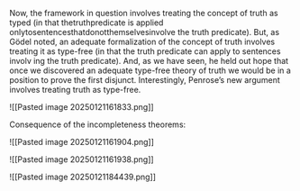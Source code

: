 
Now, the framework in question involves treating the concept of truth as typed (in that thetruthpredicate is applied onlytosentencesthatdonotthemselvesinvolve the truth predicate). But, as Gödel noted, an adequate formalization of the concept of truth involves treating it as type-free (in that the truth predicate can apply to sentences involv ing the truth predicate). And, as we have seen, he held out hope that once we discovered an adequate type-free theory of truth we would be in a position to prove the first disjunct. Interestingly, Penrose’s new argument involves treating truth as type-free.


![[Pasted image 20250121161833.png]]

Consequence of the incompleteness theorems:

![[Pasted image 20250121161904.png]]

![[Pasted image 20250121161938.png]]





![[Pasted image 20250121184439.png]]